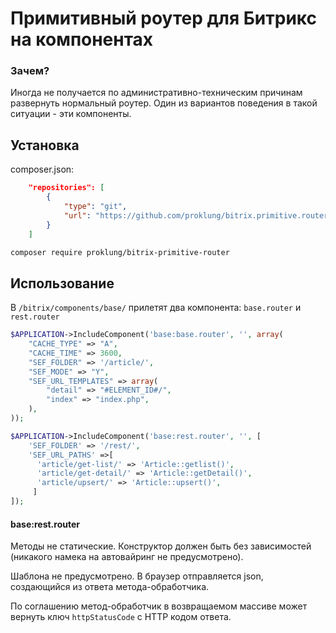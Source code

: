 # Примитивный роутер для Битрикс на компонентах

### Зачем?

Иногда не получается по административно-техническим причинам развернуть нормальный роутер. Один из вариантов поведения
в такой ситуации - эти компоненты.

## Установка

composer.json:

```json
    "repositories": [
        {
            "type": "git",
            "url": "https://github.com/proklung/bitrix.primitive.router"
        }
    ]
```

```bash
composer require proklung/bitrix-primitive-router
```

## Использование

В `/bitrix/components/base/` прилетят два компонента: `base.router` и `rest.router`

```php
$APPLICATION->IncludeComponent('base:base.router', '', array(
    "CACHE_TYPE" => "A",
    "CACHE_TIME" => 3600,
    "SEF_FOLDER" => '/article/',
    "SEF_MODE" => "Y",
    "SEF_URL_TEMPLATES" => array(
        "detail" => "#ELEMENT_ID#/",
        "index" => "index.php",
    ),
));
```

```php
$APPLICATION->IncludeComponent('base:rest.router', '', [
    'SEF_FOLDER' => '/rest/',
    'SEF_URL_PATHS' =>[
      'article/get-list/' => 'Article::getlist()',
      'article/get-detail/' => 'Article::getDetail()',
      'article/upsert/' => 'Article::upsert()',
     ]
]);
```

#### base:rest.router

Методы не статические. Конструктор должен быть без зависимостей (никакого намека на автовайринг не предусмотрено).

Шаблона не предусмотрено. В браузер отправляется json, создающийся из ответа метода-обработчика.

По соглашению метод-обработчик в возвращаемом массиве может вернуть ключ `httpStatusCode` с HTTP кодом ответа.